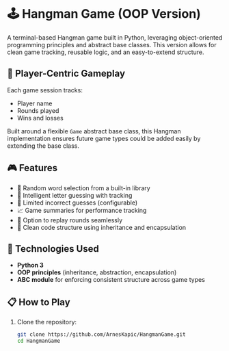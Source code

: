 # 🕹️ Hangman Game (OOP Version)

A terminal-based Hangman game built in Python, leveraging object-oriented programming principles and abstract base classes. This version allows for clean game tracking, reusable logic, and an easy-to-extend structure.

## 👤 Player-Centric Gameplay

Each game session tracks:
- Player name
- Rounds played
- Wins and losses

Built around a flexible `Game` abstract base class, this Hangman implementation ensures future game types could be added easily by extending the base class.

## 🎮 Features

- 🎯 Random word selection from a built-in library
- 🧠 Intelligent letter guessing with tracking
- 🛑 Limited incorrect guesses (configurable)
- 📈 Game summaries for performance tracking
- 🔄 Option to replay rounds seamlessly
- 🧱 Clean code structure using inheritance and encapsulation

## 🧰 Technologies Used

- **Python 3**
- **OOP principles** (inheritance, abstraction, encapsulation)
- **ABC module** for enforcing consistent structure across game types

## 📋 How to Play

1. Clone the repository:
   ```bash
   git clone https://github.com/ArnesKapic/HangmanGame.git
   cd HangmanGame

